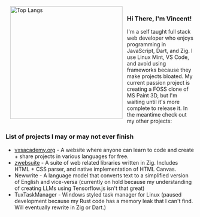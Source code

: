 <img align="left" hspace="12" width="300" src="https://github-readme-stats.vercel.app/api/top-langs/?username=vExcess&langs_count=10&cache=2" alt="Top Langs">

<h3>Hi There, I'm Vincent!</h3>
I'm a self taught full stack web developer who enjoys programming in JavaScript, Dart, and Zig. I use Linux Mint, VS Code, and avoid using frameworks because they make projects bloated. My current passion project is creating a FOSS clone of MS Paint 3D, but I'm waiting until it's more complete to release it. In the meantime check out my other projects:

<h3>List of projects I may or may not ever finish</h3>
<ul>
    <li><a href="https://vxsacademy.org/" target="_blank">vxsacademy.org</a> - A website where anyone can learn to code and create + share projects in various languages for free.</li>
    <li><a href="https://github.com/orgs/zwebsuite/repositories" target="_blank">zwebsuite</a> - A suite of web related libraries written in Zig. Includes HTML + CSS parser, and native implementation of HTML Canvas.</li>
    <li>Newwrite - A language model that converts text to a simplified version of English and vice-versa (currently on hold because my understanding of creating LLMs using Tensorflow.js isn't that great)</li>
    <li>TuxTaskManager - Windows styled task manager for Linux (paused development because my Rust code has a memory leak that I can't find. Will eventually rewrite in Zig or Dart.)</li>
</ul>
